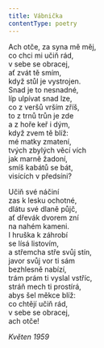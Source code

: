 ```yaml
---
title: Vábnička
contentType: poetry
---
```


<section>

Ach otče, za syna mě měj,  
co chci mi učiň rád,  
v sebe se obracej,  
ať zvát tě smím,  
když stůl je vystrojen.  
Snad je to nesnadné,  
líp ulpívat snad lze,  
co z veršů vrším zříš,  
to z trnů trůn je zde  
a z hoře keř i dým,  
když zvem tě blíž:  
mé matky zmatení,  
tvých zbylých věcí vích  
jak marně žadoní,  
smíš kabátů se bát,  
visících v předsíni?

Učiň své náčiní  
zas k lesku ochotné,  
dlátu své dlaně půjč,  
ať dřevák dvorem zní  
na nahém kameni.  
I hruška k záhrobí  
se lísá listovím,  
a střemcha stře svůj stín,  
javor svůj vor ti sám  
bezhlesně nabízí,  
trám prám ti vyslal vstříc,  
stráň mech ti prostírá,  
abys šel měkce blíž:  
co chtějí učiň rád,  
v sebe se obracej,  
ach otče!

_Květen 1959_

</section>
